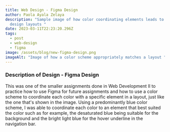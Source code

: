```yaml
---
title: Web Design - Figma Design
author: Paola Ayala Zelaya
description: "Sample image of how color coordinating elements leads to clean
  design layouts "
date: 2023-03-11T22:23:20.296Z
tags:
  - post
  - web-design
  - figma
image: /assets/blog/new-figma-design.png
imageAlt: "Image of how a color scheme appropriately matches a layout "
---
```

### Description of Design - Figma Design

This was one of the smaller assignments done in Web Development II to practice how to use Figma for future assignments and how to use a color scheme to coordinate each color with a specific element in a layout, just like the one that's shown in the image. Using a predominantly blue color scheme, I was able to coordinate each color to an element that best suited the color such as for example, the desaturated blue being suitable for the background and the bright light blue for the hover underline in the navigation bar.